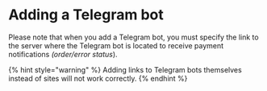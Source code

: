 # Adding a Telegram bot

Please note that when you add a Telegram bot, you must specify the link to the server where the Telegram bot is located to receive payment notifications _(order/error status_).

{% hint style="warning" %}
Adding links to Telegram bots themselves instead of sites will not work correctly.&#x20;
{% endhint %}
